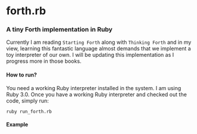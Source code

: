 # forth.rb

### A tiny Forth implementation in Ruby

Currently I am reading `Starting Forth` along with `Thinking Forth` and in my view, learning this fantastic language almost demands that we implement a toy interpreter of our own. I will be updating this implementation as I progress more in those books. 

#### How to run?

You need a working Ruby interpreter installed in the system. I am using Ruby 3.0. Once you have a working Ruby interpreter and checked out the code, simply run:

`ruby run_forth.rb`

#### Example


